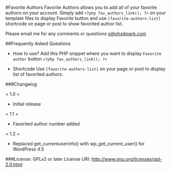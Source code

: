 #Favorite Authors
Favorite Authors allows you to add all of your favorite authors on your account. 
Simply add `<?php fav_authors_link(); ?>` on your template files to display Favorite button and use `[favorite-authors-list]` shortcode on page or post to show favorited author list.

Please email me for any comments or questions o@ohsikpark.com


##Frequently Asked Questions
- How to use?
Add this PHP snippet where you want to display `Favorite author` button `<?php fav_authors_link(); ?>`

- Shortcode
Use `[favorite-authors-list]` on your page or post to display list of favorited authors.

###Changelog

= 1.0 =
* Initial release

= 1.1 =
* Favorited author number added

= 1.2 =
* Replaced get_currentuserinfo() with wp_get_current_user() for WordPress 4.5


###License: GPLv2 or later
License URI: http://www.gnu.org/licenses/gpl-2.0.html